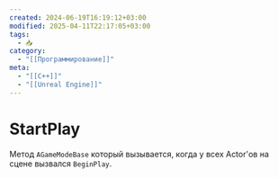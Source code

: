 ```yaml
---
created: 2024-06-19T16:19:12+03:00
modified: 2025-04-11T22:17:05+03:00
tags:
  - 📥
category:
  - "[[Программирование]]"
meta:
  - "[[C++]]"
  - "[[Unreal Engine]]"
---
```


# StartPlay

Метод `AGameModeBase` который вызывается, когда у всех Actor'ов на сцене вызвался `BeginPlay`.